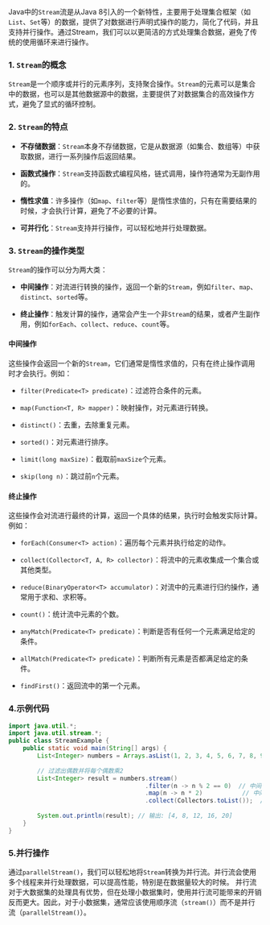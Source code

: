 Java中的`Stream`流是从Java 8引入的一个新特性，主要用于处理集合框架（如`List`、`Set`等）的数据，提供了对数据进行声明式操作的能力，简化了代码，并且支持并行操作。通过Stream，我们可以以更简洁的方式处理集合数据，避免了传统的使用循环来进行操作。
### 1. `Stream`的概念

`Stream`是一个顺序或并行的元素序列，支持聚合操作。`Stream`的元素可以是集合中的数据，也可以是其他数据源中的数据，主要提供了对数据集合的高效操作方式，避免了显式的循环控制。

### 2. `Stream`的特点

- **不存储数据**：`Stream`本身不存储数据，它是从数据源（如集合、数组等）中获取数据，进行一系列操作后返回结果。
    
- **函数式操作**：`Stream`支持函数式编程风格，链式调用，操作符通常为无副作用的。
    
- **惰性求值**：许多操作（如`map`、`filter`等）是惰性求值的，只有在需要结果的时候，才会执行计算，避免了不必要的计算。
    
- **可并行化**：`Stream`支持并行操作，可以轻松地并行处理数据。
    

### 3. `Stream`的操作类型

`Stream`的操作可以分为两大类：

- **中间操作**：对流进行转换的操作，返回一个新的`Stream`，例如`filter`、`map`、`distinct`、`sorted`等。
    
- **终止操作**：触发计算的操作，通常会产生一个非`Stream`的结果，或者产生副作用，例如`forEach`、`collect`、`reduce`、`count`等。
    

#### 中间操作

这些操作会返回一个新的`Stream`，它们通常是惰性求值的，只有在终止操作调用时才会执行。例如：

- `filter(Predicate<T> predicate)`：过滤符合条件的元素。
    
- `map(Function<T, R> mapper)`：映射操作，对元素进行转换。
    
- `distinct()`：去重，去除重复元素。
    
- `sorted()`：对元素进行排序。
    
- `limit(long maxSize)`：截取前`maxSize`个元素。
    
- `skip(long n)`：跳过前`n`个元素。
    

#### 终止操作

这些操作会对流进行最终的计算，返回一个具体的结果，执行时会触发实际计算。例如：

- `forEach(Consumer<T> action)`：遍历每个元素并执行给定的动作。
    
- `collect(Collector<T, A, R> collector)`：将流中的元素收集成一个集合或其他类型。
    
- `reduce(BinaryOperator<T> accumulator)`：对流中的元素进行归约操作，通常用于求和、求积等。
    
- `count()`：统计流中元素的个数。
    
- `anyMatch(Predicate<T> predicate)`：判断是否有任何一个元素满足给定的条件。
    
- `allMatch(Predicate<T> predicate)`：判断所有元素是否都满足给定的条件。
    
- `findFirst()`：返回流中的第一个元素。
### 4.示例代码
```java
import java.util.*;
import java.util.stream.*;
public class StreamExample {
    public static void main(String[] args) {
        List<Integer> numbers = Arrays.asList(1, 2, 3, 4, 5, 6, 7, 8, 9, 10);
        
        // 过滤出偶数并将每个偶数乘2
        List<Integer> result = numbers.stream()
                                      .filter(n -> n % 2 == 0)  // 中间操作: 过滤偶数
                                      .map(n -> n * 2)           // 中间操作: 将每个偶数乘2
                                      .collect(Collectors.toList());  // 终止操作: 收集结果
        
        System.out.println(result); // 输出: [4, 8, 12, 16, 20]
    }
}

```
### 5.并行操作
通过`parallelStream()`，我们可以轻松地将`Stream`转换为并行流。并行流会使用多个线程来并行处理数据，可以提高性能，特别是在数据量较大的时候。
并行流对于大数据集的处理具有优势，但在处理小数据集时，使用并行流可能带来的开销反而更大。因此，对于小数据集，通常应该使用顺序流（`stream()`）而不是并行流（`parallelStream()`）。